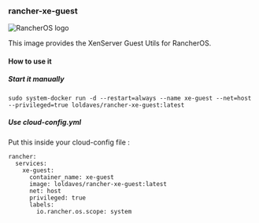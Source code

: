 ### rancher-xe-guest

![RancherOS logo](https://raw.githubusercontent.com/loldaves/rancher-xe-guest/master/logo.png)

This image provides the XenServer Guest Utils for RancherOS.

#### How to use it

##### Start it manually

```
sudo system-docker run -d --restart=always --name xe-guest --net=host --privileged=true loldaves/rancher-xe-guest:latest
```

##### Use cloud-config.yml

Put this inside your cloud-config file :

```
rancher:
  services:
    xe-guest:
      container_name: xe-guest
      image: loldaves/rancher-xe-guest:latest
      net: host
      privileged: true
      labels:
        io.rancher.os.scope: system
```

